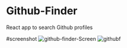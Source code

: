 # Github-Finder
React app to search Github profiles

#screenshot
![github-finder-Screen](https://user-images.githubusercontent.com/61586802/142254468-75df8726-f12b-4b1e-98c9-e62c70b98a09.PNG)
![githubf](https://user-images.githubusercontent.com/61586802/142724401-e42a9c8a-05aa-4194-8012-0abf340a293e.PNG)



